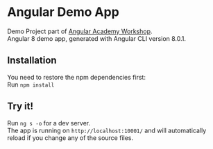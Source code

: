 # Angular Demo App

Demo Project part of [Angular Academy Workshop](https://angular.ac).  
Angular 8 demo app, generated with Angular CLI version 8.0.1.

## Installation

You need to restore the npm dependencies first:  
Run `npm install`

## Try it!

Run `ng s -o` for a dev server.  
The app is running on `http://localhost:10001/` and will automatically reload if you change any of the source files.
